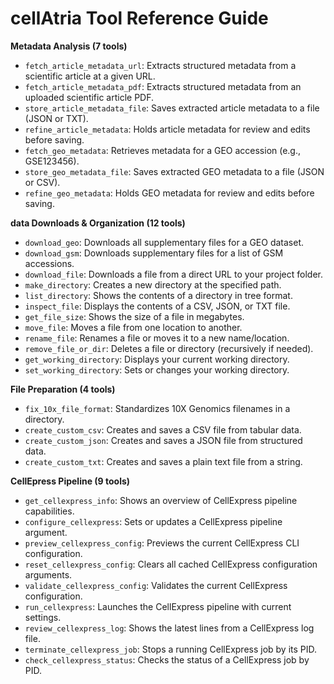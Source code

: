 # cellAtria Tool Reference Guide

**Metadata Analysis (7 tools)**
- `fetch_article_metadata_url`: Extracts structured metadata from a scientific article at a given URL.
- `fetch_article_metadata_pdf`: Extracts structured metadata from an uploaded scientific article PDF.
- `store_article_metadata_file`: Saves extracted article metadata to a file (JSON or TXT).
- `refine_article_metadata`: Holds article metadata for review and edits before saving.
- `fetch_geo_metadata`: Retrieves metadata for a GEO accession (e.g., GSE123456).
- `store_geo_metadata_file`: Saves extracted GEO metadata to a file (JSON or CSV).
- `refine_geo_metadata`: Holds GEO metadata for review and edits before saving.

**data Downloads & Organization (12 tools)**
- `download_geo`: Downloads all supplementary files for a GEO dataset.
- `download_gsm`: Downloads supplementary files for a list of GSM accessions.
- `download_file`: Downloads a file from a direct URL to your project folder.
- `make_directory`: Creates a new directory at the specified path.
- `list_directory`: Shows the contents of a directory in tree format.
- `inspect_file`: Displays the contents of a CSV, JSON, or TXT file.
- `get_file_size`: Shows the size of a file in megabytes.
- `move_file`: Moves a file from one location to another.
- `rename_file`: Renames a file or moves it to a new name/location.
- `remove_file_or_dir`: Deletes a file or directory (recursively if needed).
- `get_working_directory`: Displays your current working directory.
- `set_working_directory`: Sets or changes your working directory.

**File Preparation (4 tools)**
- `fix_10x_file_format`: Standardizes 10X Genomics filenames in a directory.
- `create_custom_csv`: Creates and saves a CSV file from tabular data.
- `create_custom_json`: Creates and saves a JSON file from structured data.
- `create_custom_txt`: Creates and saves a plain text file from a string.

**CellEpress Pipeline (9 tools)**
- `get_cellexpress_info`: Shows an overview of CellExpress pipeline capabilities.
- `configure_cellexpress`: Sets or updates a CellExpress pipeline argument.
- `preview_cellexpress_config`: Previews the current CellExpress CLI configuration.
- `reset_cellexpress_config`: Clears all cached CellExpress configuration arguments.
- `validate_cellexpress_config`: Validates the current CellExpress configuration.
- `run_cellexpress`: Launches the CellExpress pipeline with current settings.
- `review_cellexpress_log`: Shows the latest lines from a CellExpress log file.
- `terminate_cellexpress_job`: Stops a running CellExpress job by its PID.
- `check_cellexpress_status`: Checks the status of a CellExpress job by PID.